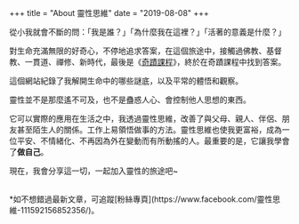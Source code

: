 +++
title = "About 靈性思維"
date = "2019-08-08"
+++

從小我就會不斷的問：「我是誰？」「為什麼我在這裡？」「活著的意義是什麼？」

對生命充滿無限的好奇心，不停地追求答案，在這個旅途中，接觸過佛教、基督教、一貫道、禪修、新時代，最後是《[奇蹟課程](https://www.acimtaiwan.info/)》，終於在奇蹟課程中找到答案。

這個網站紀錄了我解開生命中的哪些謎底，以及平常的體悟和觀察。

靈性並不是那麼遙不可及，也不是蠱惑人心、會控制他人思想的東西。

它可以實際的應用在生活之中，我透過靈性思維，改善了與父母、親人、伴侶、朋友甚至陌生人的關係。工作上易領悟做事的方法。靈性思維也使我更富裕，成為一位平安、不情緒化、不再因為外在變動而有所動搖的人。最重要的是，它讓我學會了**做自己**。

現在，我會分享這一切，一起加入靈性的旅途吧~

</br>
*如不想錯過最新文章，可追蹤[粉絲專頁](https://www.facebook.com/靈性思維-111592156852356/)。